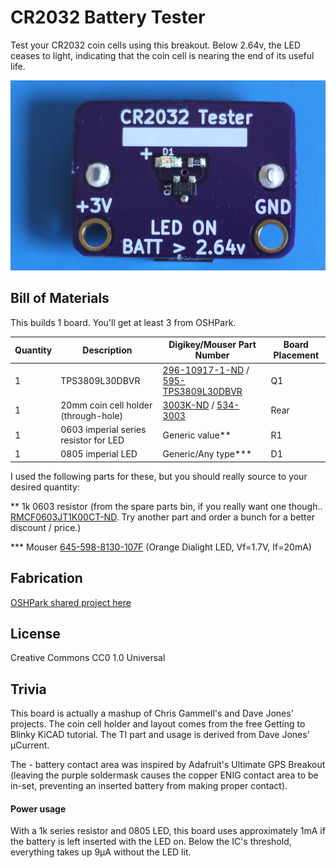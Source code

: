 # CR2032 Battery Tester

Test your CR2032 coin cells using this breakout. Below 2.64v, the LED ceases to
light, indicating that the coin cell is nearing the end of its useful life.

![CR2032 battery tester](pictures/front.png)

## Bill of Materials

This builds 1 board. You'll get at least 3 from OSHPark.

| Quantity | Description | Digikey/Mouser Part Number | Board Placement |
| -------- | ----------- | ------------------- | --------------- |
| 1 | TPS3809L30DBVR | [296-10917-1-ND](http://www.digikey.com/product-detail/en/TPS3809L30DBVR/296-10917-1-ND) / [595-TPS3809L30DBVR](http://www.mouser.com/access/?pn=595-TPS3809L30DBVR) | Q1 |
| 1 | 20mm coin cell holder (through-hole) | [3003K-ND](http://www.digikey.com/product-detail/en/3003/3003K-ND) / [534-3003](http://www.mouser.com/access/?pn=534-3003) | Rear |
| 1 | 0603 imperial series resistor for LED | Generic value\*\* | R1 |
| 1 | 0805 imperial LED | Generic/Any type\*\*\* | D1 |

I used the following parts for these, but you should really source to your
desired quantity:

\*\* 1k 0603 resistor (from the spare parts bin, if you really want one though..
[RMCF0603JT1K00CT-ND](http://www.digikey.com/product-detail/en/RMCF0603JT1K00/RMCF0603JT1K00CT-ND).
Try another part and order a bunch for a better discount / price.)

\*\*\* Mouser
[645-598-8130-107F](http://www.mouser.com/access/?pn=645-598-8130-107F) (Orange
Dialight LED, Vf=1.7V, If=20mA)

## Fabrication

[OSHPark shared project here](https://oshpark.com/shared_projects/Qcq4ZSKX)

## License

Creative Commons CC0 1.0 Universal

## Trivia

This board is actually a mashup of Chris Gammell's and Dave Jones' projects. The
coin cell holder and layout comes from the free Getting to Blinky KiCAD
tutorial. The TI part and usage is derived from Dave Jones' µCurrent.  

The - battery contact area was inspired by Adafruit's Ultimate GPS Breakout (leaving the
purple soldermask causes the copper ENIG contact area to be in-set, preventing
an inserted battery from making proper contact).

#### Power usage

With a 1k series resistor and 0805 LED, this board uses approximately 1mA if the battery is left inserted with the LED on. Below the IC's threshold, everything takes up 9µA without the LED lit.
